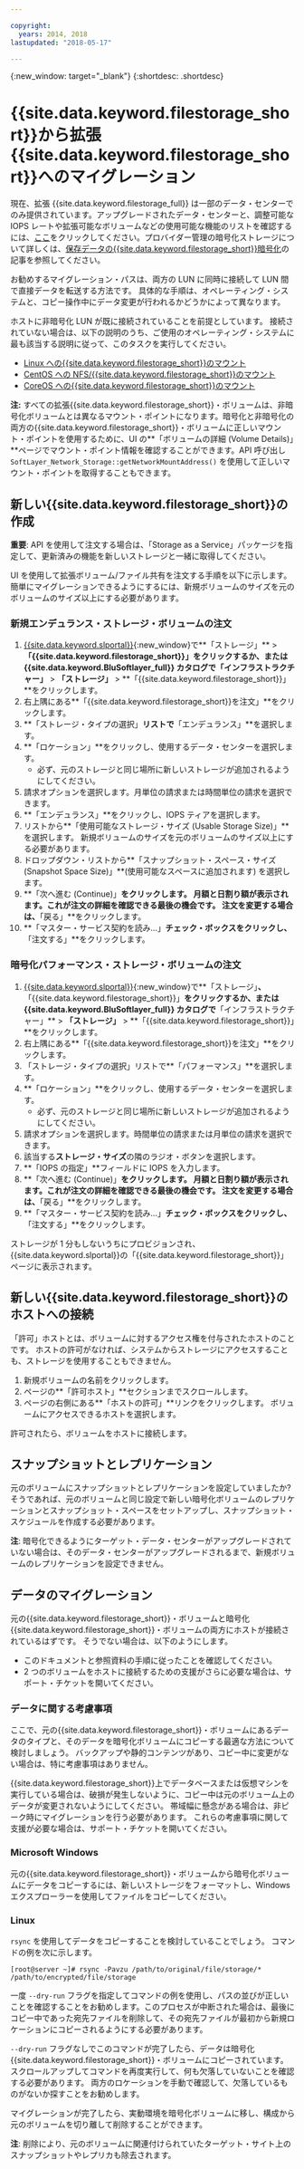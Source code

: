 ```yaml
---

copyright:
  years: 2014, 2018
lastupdated: "2018-05-17"

---
```

{:new_window: target="_blank"}
{:shortdesc: .shortdesc}
 
# {{site.data.keyword.filestorage_short}}から拡張{{site.data.keyword.filestorage_short}}へのマイグレーション

現在、拡張 {{site.data.keyword.filestorage_full}} は一部のデータ・センターでのみ提供されています。アップグレードされたデータ・センターと、調整可能な IOPS レートや拡張可能なボリュームなどの使用可能な機能のリストを確認するには、[ここ](new-ibm-block-and-file-storage-location-and-features.html)をクリックしてください。プロバイダー管理の暗号化ストレージについて詳しくは、[保存データの{{site.data.keyword.filestorage_short}}暗号化](block-file-storage-encryption-rest.html)の記事を参照してください。

お勧めするマイグレーション・パスは、両方の LUN に同時に接続して LUN 間で直接データを転送する方法です。 具体的な手順は、オペレーティング・システムと、コピー操作中にデータ変更が行われるかどうかによって異なります。 

ホストに非暗号化 LUN が既に接続されていることを前提としています。 接続されていない場合は、以下の説明のうち、ご使用のオペレーティング・システムに最も該当する説明に従って、このタスクを実行してください。

- [Linux への{{site.data.keyword.filestorage_short}}のマウント](accessing-file-storage-linux.html)
- [CentOS への NFS/{{site.data.keyword.filestorage_short}}のマウント](mounting-nsf-file-storage.html)
- [CoreOS への{{site.data.keyword.filestorage_short}}のマウント](mounting-storage-coreos.html)

**注:** すべての拡張{{site.data.keyword.filestorage_short}}・ボリュームは、非暗号化ボリュームとは異なるマウント・ポイントになります。暗号化と非暗号化の両方の{{site.data.keyword.filestorage_short}}・ボリュームに正しいマウント・ポイントを使用するために、UI の**「ボリュームの詳細 (Volume Details)」**ページでマウント・ポイント情報を確認することができます。API 呼び出し `SoftLayer_Network_Storage::getNetworkMountAddress()` を使用して正しいマウント・ポイントを取得することもできます。


## 新しい{{site.data.keyword.filestorage_short}}の作成

**重要**: API を使用して注文する場合は、「Storage as a Service」パッケージを指定して、更新済みの機能を新しいストレージと一緒に取得してください。

UI を使用して拡張ボリューム/ファイル共有を注文する手順を以下に示します。簡単にマイグレーションできるようにするには、新規ボリュームのサイズを元のボリュームのサイズ以上にする必要があります。

### 新規エンデュランス・ストレージ・ボリュームの注文

1. [{{site.data.keyword.slportal}}](https://control.softlayer.com/){:new_window}で**「ストレージ」** > **「{{site.data.keyword.filestorage_short}}」**をクリックするか、または {{site.data.keyword.BluSoftlayer_full}} カタログで**「インフラストラクチャー」** > **「ストレージ」** > **「{{site.data.keyword.filestorage_short}}」**をクリックします。
2. 右上隅にある**「{{site.data.keyword.filestorage_short}}を注文」**をクリックします。 
3. **「ストレージ・タイプの選択」**リストで**「エンデュランス」**を選択します。
4. **「ロケーション」**をクリックし、使用するデータ・センターを選択します。
   - 必ず、元のストレージと同じ場所に新しいストレージが追加されるようにしてください。
5. 請求オプションを選択します。月単位の請求または時間単位の請求を選択できます。
6. **「エンデュランス」**をクリックし、IOPS ティアを選択します。
6. リストから**「使用可能なストレージ・サイズ (Usable Storage Size)」**を選択します。 新規ボリュームのサイズを元のボリュームのサイズ以上にする必要があります。
7. ドロップダウン・リストから**「スナップショット・スペース・サイズ (Snapshot Space Size)」**(使用可能なスペースに追加されます) を選択します。
8. **「次へ進む (Continue)」**をクリックします。 月額と日割り額が表示されます。これが注文の詳細を確認できる最後の機会です。 注文を変更する場合は、**「戻る」**をクリックします。
9. **「マスター・サービス契約を読み…」**チェック・ボックスをクリックし、**「注文する」**をクリックします。
 
### 暗号化パフォーマンス・ストレージ・ボリュームの注文

1. [{{site.data.keyword.slportal}}](https://control.softlayer.com/){:new_window}で**「ストレージ」**、**「{{site.data.keyword.filestorage_short}}」**をクリックするか、または {{site.data.keyword.BluSoftlayer_full}} カタログで**「インフラストラクチャー」** > **「ストレージ」** > **「{{site.data.keyword.filestorage_short}}」**をクリックします。
2. 右上隅にある**「{{site.data.keyword.filestorage_short}}を注文」**をクリックします。 
3. 「ストレージ・タイプの選択」リストで**「パフォーマンス」**を選択します。
4. **「ロケーション」**をクリックし、使用するデータ・センターを選択します。
    -  必ず、元のストレージと同じ場所に新しいストレージが追加されるようにしてください。
5. 請求オプションを選択します。時間単位の請求または月単位の請求を選択できます。
6. 該当する**ストレージ・サイズ**の隣のラジオ・ボタンを選択します。
6. **「IOPS の指定」**フィールドに IOPS を入力します。
7. **「次へ進む (Continue)」**をクリックします。 月額と日割り額が表示されます。これが注文の詳細を確認できる最後の機会です。 注文を変更する場合は、**「戻る」**をクリックします。
8. **「マスター・サービス契約を読み…」**チェック・ボックスをクリックし、**「注文する」**をクリックします。

ストレージが 1 分もしないうちにプロビジョンされ、{{site.data.keyword.slportal}}の「{{site.data.keyword.filestorage_short}}」ページに表示されます。

 
## 新しい{{site.data.keyword.filestorage_short}}のホストへの接続

「許可」ホストとは、ボリュームに対するアクセス権を付与されたホストのことです。 ホストの許可がなければ、システムからストレージにアクセスすることも、ストレージを使用することもできません。

1. 新規ボリュームの名前をクリックします。
2. ページの**「許可ホスト」**セクションまでスクロールします。
3. ページの右側にある**「ホストの許可」**リンクをクリックします。 ボリュームにアクセスできるホストを選択します。

許可されたら、ボリュームをホストに接続します。

 
## スナップショットとレプリケーション

元のボリュームにスナップショットとレプリケーションを設定していましたか? そうであれば、元のボリュームと同じ設定で新しい暗号化ボリュームのレプリケーションとスナップショット・スペースをセットアップし、スナップショット・スケジュールを作成する必要があります。 

**注**: 暗号化できるようにターゲット・データ・センターがアップグレードされていない場合は、そのデータ・センターがアップグレードされるまで、新規ボリュームのレプリケーションを設定できません。

 
## データのマイグレーション

元の{{site.data.keyword.filestorage_short}}・ボリュームと暗号化{{site.data.keyword.filestorage_short}}・ボリュームの両方にホストが接続されているはずです。 そうでない場合は、以下のようにします。

- このドキュメントと参照資料の手順に従ったことを確認してください。
- 2 つのボリュームをホストに接続するための支援がさらに必要な場合は、サポート・チケットを開いてください。

### データに関する考慮事項

ここで、元の{{site.data.keyword.filestorage_short}}・ボリュームにあるデータのタイプと、そのデータを暗号化ボリュームにコピーする最適な方法について検討しましょう。 バックアップや静的コンテンツがあり、コピー中に変更がない場合は、特に考慮事項はありません。

{{site.data.keyword.filestorage_short}}上でデータベースまたは仮想マシンを実行している場合は、破損が発生しないように、コピー中は元のボリューム上のデータが変更されないようにしてください。 帯域幅に懸念がある場合は、非ピーク時にマイグレーションを行う必要があります。 これらの考慮事項に関して支援が必要な場合は、サポート・チケットを開いてください。

### Microsoft Windows

元の{{site.data.keyword.filestorage_short}}・ボリュームから暗号化ボリュームにデータをコピーするには、新しいストレージをフォーマットし、Windows エクスプローラーを使用してファイルをコピーしてください。

### Linux

`rsync` を使用してデータをコピーすることを検討していることでしょう。 コマンドの例を次に示します。

```
[root@server ~]# rsync -Pavzu /path/to/original/file/storage/* /path/to/encrypted/file/storage
```

一度 `--dry-run` フラグを指定してコマンドの例を使用し、パスの並びが正しいことを確認することをお勧めします。このプロセスが中断された場合は、最後にコピー中であった宛先ファイルを削除して、その宛先ファイルが最初から新規ロケーションにコピーされるようにする必要があります。

`--dry-run` フラグなしでこのコマンドが完了したら、データは暗号化{{site.data.keyword.filestorage_short}}・ボリュームにコピーされています。 スクロールアップしてコマンドを再度実行して、何も欠落していないことを確認する必要があります。 両方のロケーションを手動で確認して、欠落しているものがないか探すことをお勧めします。

マイグレーションが完了したら、実動環境を暗号化ボリュームに移し、構成から元のボリュームを切り離して削除することができます。 

**注**: 削除により、元のボリュームに関連付けられていたターゲット・サイト上のスナップショットやレプリカも除去されます。

